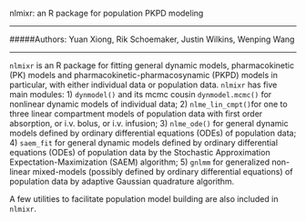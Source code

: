 nlmixr: an R package for population PKPD modeling
***  

#####Authors: Yuan Xiong, Rik Schoemaker, Justin Wilkins, Wenping Wang

***
`nlmixr` is an R package for fitting general dynamic models, pharmacokinetic (PK) models and pharmacokinetic-pharmacosynamic (PKPD) models in particular, with either individual data or population data. `nlmixr` has five main modules:  1) `dynmodel()` and its mcmc cousin `dynmodel.mcmc()` for nonlinear dynamic models of individual data; 2) `nlme_lin_cmpt()`for one to three linear compartment models of population data with first order absorption, or i.v. bolus, or i.v. infusion; 3) `nlme_ode()` for general dynamic models defined by ordinary differential equations (ODEs) of population data; 4) `saem_fit` for general dynamic models defined by ordinary differential equations (ODEs) of population data by the Stochastic Approximation Expectation-Maximization (SAEM) algorithm;  5) `gnlmm` for generalized non-linear mixed-models (possibly defined by ordinary differential equations) of population data by adaptive Gaussian quadrature algorithm. 

A few utilities to facilitate population model building are also included in `nlmixr`.

